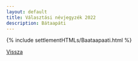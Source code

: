 ```yaml
---
layout: default
title: Választási névjegyzék 2022
description: Bátaapáti
---
```


{% include settlementHTMLs/Baataapaati.html %}

[Vissza](./)